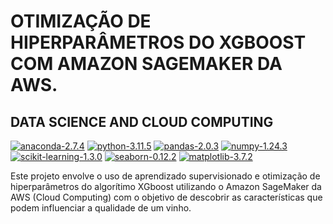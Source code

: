 
# OTIMIZAÇÃO DE HIPERPARÂMETROS DO XGBOOST COM AMAZON SAGEMAKER DA AWS.
## DATA SCIENCE AND CLOUD COMPUTING

[![anaconda-2.7.4](https://img.shields.io/badge/anaconda-23.7.4-grass?logo=Anaconda)](https://docs.anaconda.com/anaconda/allpkglists/) [![python-3.11.5](https://img.shields.io/badge/python-3.11.5-blue?logo=Python)](https://www.python.org/downloads/release/python-3115/) [![pandas-2.0.3](https://img.shields.io/badge/pandas-2.0.3-grass?logo=Pandas)](https://pandas.pydata.org/pandas-docs/version/2.0.3/) [![numpy-1.24.3](https://img.shields.io/badge/numpy-1.24.3-blue?logo=Numpy)](https://numpy.org/doc/stable/release/1.24.3-notes.html) [![scikit-learning-1.3.0](https://img.shields.io/badge/scikit%20learning-1.3.0-orange)](https://scikit-learn.org/stable/whats_new/v1.3.html#version-1-3-0) [![seaborn-0.12.2](https://img.shields.io/badge/seaborn-0.12.2-blue?logo=Seaborn)](https://seaborn.pydata.org/archive/0.12/index.html) [![matplotlib-3.7.2](https://img.shields.io/badge/matplotlib-3.7.2-blue?logo=Matplotlibn)](https://matplotlib.org/3.7.2/)

Este projeto envolve o uso de aprendizado supervisionado e otimização de hiperparâmetros do algorítimo XGboost utilizando o Amazon SageMaker da AWS (Cloud Computing) com o objetivo de descobrir as características que podem influenciar a qualidade de um vinho.




